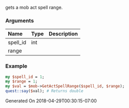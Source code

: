 gets a mob act spell range.
### Arguments
**Name**|**Type**|**Description**
:---|:---|:---
spell_id|int|
range||

### Example

```perl
my $spell_id = 1;
my $range = 1;
my $val = $mob->GetActSpellRange($spell_id, $range);
quest::say($val); # Returns double
```


Generated On 2018-04-29T00:30:15-07:00